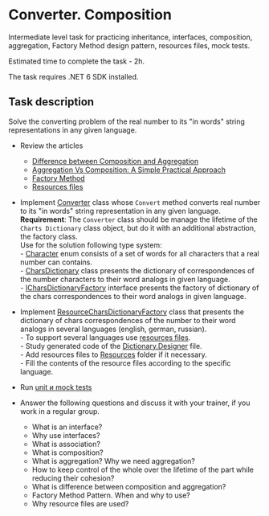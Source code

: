 # Converter. Composition

Intermediate level task for practicing inheritance, interfaces, composition, aggregation, Factory Method design pattern, resources files, mock tests.

Estimated time to complete the task - 2h.

The task requires .NET 6 SDK installed.

## Task description

Solve the converting problem of the real number to its "in words" string representations in any given language. 

- Review the articles
    - [Difference between Composition and Aggregation](https://www.c-sharpcorner.com/article/difference-between-composition-and-aggregation/)
    - [Aggregation Vs Composition: A Simple Practical Approach](https://www.c-sharpcorner.com/UploadFile/97fc7a/aggregation-vs-composition-a-simple-practical-approach/)
    - [Factory Method](https://refactoring.guru/design-patterns/factory-method)
    - [Resources files](https://docs.microsoft.com/en-us/dotnet/core/extensions/work-with-resx-files-programmatically)

- Implement [Converter](ConverterComposition/Converter.cs) class whose `Convert` method converts real number to its "in words" string representation in any given language.     
        **Requirement**: The `Converter` class should be manage the lifetime of the `Charts Dictionary` class object, but do it with an additional abstraction, the factory class.     
        Use for the solution following type system:     
        - [Сharacter](ConverterComposition/Character.cs) enum consists of a set of words for all characters that a real number can contains.     
        - [CharsDictionary](ConverterComposition/CharsDictionary.cs) class presents the dictionary of correspondences of the number characters to their word analogs in given language.    
        - [ICharsDictionaryFactory](ConverterComposition/ICharsDictionaryFactory.cs) interface presents the factory of dictionary of the chars correspondences to their word analogs in given language.   
    
- Implement [ResourceCharsDictionaryFactory](ConverterComposition.Tests/ResourceCharsDictionaryFactory.cs) class that presents the dictionary of chars correspondences of the number to their word analogs in several languages (english, german, russian).      
        - To support several languages use [resources files](https://docs.microsoft.com/en-us/dotnet/core/extensions/work-with-resx-files-programmatically).     
        - Study generated code of the [Dictionary.Designer](ConverterComposition.Tests/Resources/Dictionary.Designer.cs) file.    
        - Add resources files to [Resources](ConverterComposition.Tests/Resources) folder if it necessary.   
        - Fill the contents of the resource files according to the specific language.     

- Run [unit и mock tests](ConverterComposition.Tests/ConverterCompositionTests.cs)    

- Answer the following questions and discuss it with your trainer, if you work in a regular group.  
    - What is an interface?
    - Why use interfaces?
    - What is association?
    - What is composition? 
    - What is aggregation? Why we need aggregation?
    - How to keep control of the whole over the lifetime of the part while reducing their cohesion?
    - What is difference between composition and aggregation?
    - Factory Method Pattern. When and why to use?
    - Why resource files are used?
